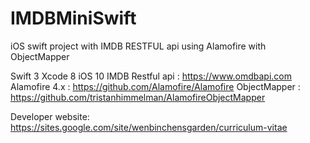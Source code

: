 # IMDBMiniSwift
iOS swift project with IMDB RESTFUL api using Alamofire with ObjectMapper

Swift 3
Xcode 8
iOS 10
IMDB Restful api : https://www.omdbapi.com
Alamofire 4.x : https://github.com/Alamofire/Alamofire
ObjectMapper : https://github.com/tristanhimmelman/AlamofireObjectMapper

Developer website: https://sites.google.com/site/wenbinchensgarden/curriculum-vitae
